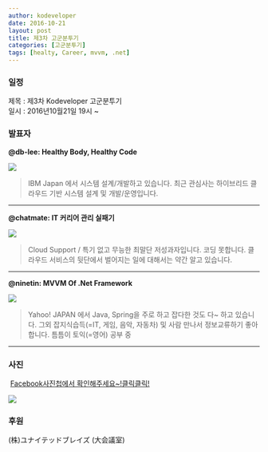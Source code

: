 ```yaml
---
author: kodeveloper
date: 2016-10-21
layout: post
title: 제3차 고군분투기
categories: [고군분투기]
tags: [healty, Career, mvvm, .net]
---
```


### 일정

제목 : 제3차 Kodeveloper 고군분투기  
일시 : 2016년10월21일 19시 ~

### 발표자

**@db-lee: Healthy Body, Healthy Code**

![](https://user-images.githubusercontent.com/2956728/52775174-603cf480-3082-11e9-8195-c24750f0cc9f.jpg)

>IBM Japan 에서 시스템 설계/개발하고 있습니다. 최근 관심사는 하이브리드 클라우드 기반 시스템 설계 및 개발/운영입니다.

---

**@chatmate: IT 커리어 관리 실패기**

![](https://user-images.githubusercontent.com/2956728/52775259-94181a00-3082-11e9-953a-f5704de8183c.jpg)

>Cloud Support / 특기 없고 무능한 최말단 저성과자입니다. 코딩 못합니다. 클라우드 서비스의 뒷단에서 벌어지는 일에 대해서는 약간 알고 있습니다.

---

**@ninetin: MVVM Of .Net Framework**

![](https://user-images.githubusercontent.com/2956728/52775326-c0339b00-3082-11e9-8739-f66a25c90271.jpg)

>Yahoo! JAPAN 에서 Java, Spring을 주로 하고 잡다한 것도 다~ 하고 있습니다. 그외 잡지식습득(=IT, 게임, 음악, 자동차) 및 사람 만나서 정보교류하기 좋아합니다. 틈틈이 토익(=영어) 공부 중

---



### 사진

 [Facebook사진첩에서 확인해주세요~!클릭클릭!](https://www.facebook.com/media/set/?set=oa.1889636891281047&type=1)

![](https://user-images.githubusercontent.com/2956728/52774837-8ca44100-3081-11e9-9b6a-6a360799a8b9.jpg)

### 후원

(株)ユナイテッドブレイズ (大会議室)
